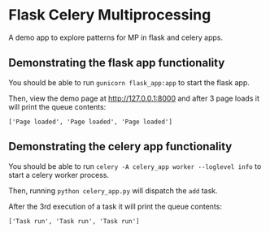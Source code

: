 # Flask Celery Multiprocessing

A demo app to explore patterns for MP in flask and celery apps.


## Demonstrating the flask app functionality

You should be able to run `gunicorn flask_app:app` to start the flask app.

Then, view the demo page at http://127.0.0.1:8000 and after 3 page loads
it will print the queue contents:

`['Page loaded', 'Page loaded', 'Page loaded']`


## Demonstrating the celery app functionality

You should be able to run `celery -A celery_app worker --loglevel info` to
start a celery worker process.

Then, running `python celery_app.py` will dispatch the `add` task.

After the 3rd execution of a task it will print the queue contents:

`['Task run', 'Task run', 'Task run']`

